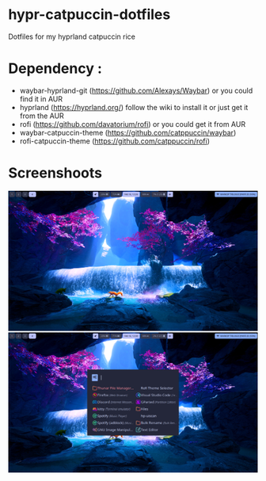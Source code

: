 # hypr-catpuccin-dotfiles
Dotfiles for my hyprland catpuccin rice

# Dependency :
- waybar-hyprland-git (https://github.com/Alexays/Waybar) or you could find it in AUR
- hyprland (https://hyprland.org/) follow the wiki to install it or just get it from the AUR
- rofi (https://github.com/davatorium/rofi) or you could get it from AUR
- waybar-catpuccin-theme (https://github.com/catppuccin/waybar)
- rofi-catpuccin-theme (https://github.com/catppuccin/rofi) 

# Screenshoots
![screenshoot1](ss1.png "Screenshot 1")
![screenshoot1](ss2.png "Screenshot 2")
